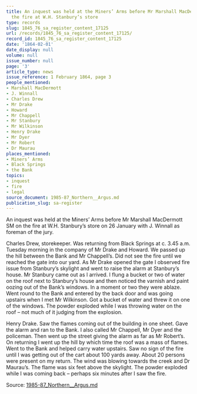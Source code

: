 ```yaml
---
title: An inquest was held at the Miners’ Arms before Mr Marshall MacDermott SM on
  the fire at W.H. Stanbury’s store
type: records
slug: 1845_76_sa_register_content_17125
url: /records/1845_76_sa_register_content_17125/
record_id: 1845_76_sa_register_content_17125
date: '1864-02-01'
date_display: null
volume: null
issue_number: null
page: '3'
article_type: news
issue_reference: 1 February 1864, page 3
people_mentioned:
- Marshall MacDermott
- J. Winnall
- Charles Drew
- Mr Drake
- Howard
- Mr Chappell
- Mr Stanbury
- Mr Wilkinson
- Henry Drake
- Mr Dyer
- Mr Robert
- Dr Maurau
places_mentioned:
- Miners’ Arms
- Black Springs
- the Bank
topics:
- inquest
- fire
- legal
source_document: 1985-87_Northern__Argus.md
publication_slug: sa-register
---
```


An inquest was held at the Miners’ Arms before Mr Marshall MacDermott SM on the fire at W.H. Stanbury’s store on 26 January with J. Winnall as foreman of the jury.

Charles Drew, storekeeper.  Was returning from Black Springs at c. 3.45 a.m. Tuesday morning in the company of Mr Drake and Howard.  We passed up the hill between the Bank and Mr Chappell’s.  Did not see the fire until we reached the gate into our yard.  As Mr Drake opened the gate I observed fire issue from Stanbury’s skylight and went to raise the alarm at Stanbury’s house. Mr Stanbury came out as I arrived.  I flung a bucket or two of water on the roof next to Stanbury’s house and then noticed the varnish and paint oozing out of the Bank’s windows.  In a moment or two they were ablaze.  Went round to the Bank and entered by the back door and was going upstairs when I met Mr Wilkinson.  Got a bucket of water and threw it on one of the windows.  The powder exploded while I was throwing water on the roof – not much of it judging from the explosion.

Henry Drake.  Saw the flames coming out of the building in one sheet.  Gave the alarm and ran to the Bank.  I also called Mr Chappell, Mr Dyer and the policeman.  Then went up the street giving the alarm as far as Mr Robert’s.  On returning I went up the hill by which time the roof was a mass of flames.  Went to the Bank and helped carry water upstairs.  Saw no sign of the fire until I was getting out of the cart about 100 yards away.  About 20 persons were present on my return.  The wind was blowing towards the creek and Dr Maurau’s.  The flame was six feet above the skylight.  The powder exploded while I was coming back – perhaps six minutes after I saw the fire.

Source: [1985-87_Northern__Argus.md](/downloads/markdown/1985-87_Northern__Argus.md)
